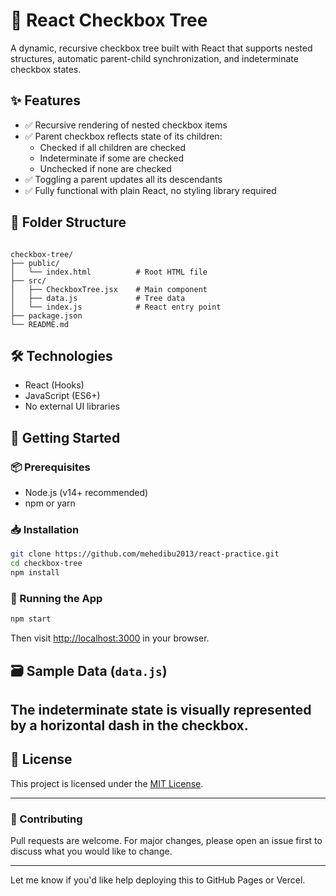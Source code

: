 # 🧩 React Checkbox Tree

A dynamic, recursive checkbox tree built with React that supports nested structures, automatic parent-child synchronization, and indeterminate checkbox states.

## ✨ Features

- ✅ Recursive rendering of nested checkbox items
- ✅ Parent checkbox reflects state of its children:
  - Checked if all children are checked
  - Indeterminate if some are checked
  - Unchecked if none are checked
- ✅ Toggling a parent updates all its descendants
- ✅ Fully functional with plain React, no styling library required

## 📁 Folder Structure

```

checkbox-tree/
├── public/
│   └── index.html          # Root HTML file
├── src/
│   ├── CheckboxTree.jsx    # Main component
│   ├── data.js             # Tree data
│   └── index.js            # React entry point
├── package.json
└── README.md

````

## 🛠️ Technologies

- React (Hooks)
- JavaScript (ES6+)
- No external UI libraries

## 🚀 Getting Started

### 📦 Prerequisites

- Node.js (v14+ recommended)
- npm or yarn

### 📥 Installation

```bash
git clone https://github.com/mehedibu2013/react-practice.git
cd checkbox-tree
npm install
````

### 🧪 Running the App

```bash
npm start
```

Then visit [http://localhost:3000](http://localhost:3000) in your browser.

## 🗃️ Sample Data (`data.js`)

## The indeterminate state is visually represented by a horizontal dash in the checkbox.

## 📝 License

This project is licensed under the [MIT License](LICENSE).

---

### 🙌 Contributing

Pull requests are welcome. For major changes, please open an issue first to discuss what you would like to change.

---

Let me know if you'd like help deploying this to GitHub Pages or Vercel.

```

